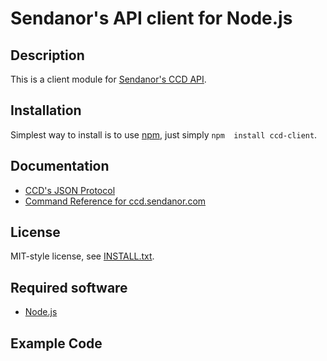 
Sendanor's API client for Node.js
=================================

Description
-----------
This is a client module for [Sendanor's CCD API](https://www.sendanor.fi).

Installation
------------

Simplest way to install is to use [npm](http://npmjs.org/), just simply `npm 
install ccd-client`.

Documentation
-------------

* [CCD's JSON Protocol](https://github.com/jheusala/node-ccd-client/blob/master/docs/protocol.md)
* [Command Reference for ccd.sendanor.com](https://ccdmanual.sendanor.com)

License
-------

MIT-style license, see [INSTALL.txt](http://github.com/jheusala/node-ccd-client/blob/master/LICENSE.txt).

Required software
-----------------

* [Node.js](http://www.nodejs.org)

Example Code
------------

